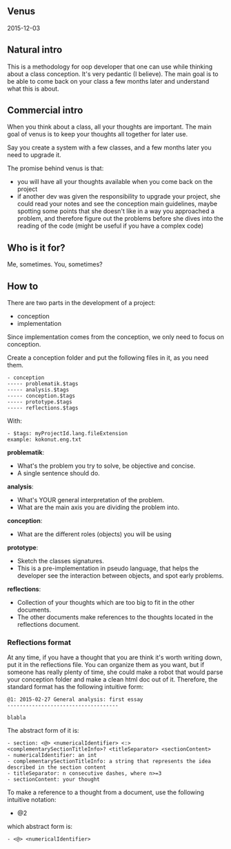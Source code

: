Venus
---------
2015-12-03



Natural intro
-----------------

This is a methodology for oop developer that one can use while thinking about a class conception.
It's very pedantic (I believe).
The main goal is to be able to come back on your class a few months later and understand what this is about.



Commercial intro
--------------------

When you think about a class, all your thoughts are important.
The main goal of venus is to keep your thoughts all together for later use.

Say you create a system with a few classes, and a few months later you need to upgrade it.

The promise behind venus is that:

- you will have all your thoughts available when you come back on the project
- if another dev was given the responsibility to upgrade your project, she could read your notes and see 
        the conception main guidelines, maybe spotting some points that she doesn't like in a way you approached a problem,
        and therefore figure out the problems before she dives into the reading of the code (might be useful if you have a complex code)




Who is it for?
------------------

Me, sometimes.
You, sometimes?


How to
------------------

There are two parts in the development of a project:

- conception
- implementation

Since implementation comes from the conception, we only need to focus on conception.


Create a conception folder and put the following files in it, as you need them.

```
- conception
----- problematik.$tags
----- analysis.$tags
----- conception.$tags
----- prototype.$tags
----- reflections.$tags
```



With: 

```
- $tags: myProjectId.lang.fileExtension
example: kokonut.eng.txt
```


**problematik**:
- What's the problem you try to solve, be objective and concise. 
- A single sentence should do.

**analysis**:
- What's YOUR general interpretation of the problem.
- What are the main axis you are dividing the problem into.
 
**conception**:
- What are the different roles (objects) you will be using
    
**prototype**:
- Sketch the classes signatures.
- This is a pre-implementation in pseudo language, that helps the developer see the interaction between objects, and spot early problems.

**reflections**:
- Collection of your thoughts which are too big to fit in the other documents.
- The other documents make references to the thoughts located in the reflections document. 






### Reflections format 

At any time, if you have a thought that you are think it's worth writing down, put it in the reflections file.
You can organize them as you want, but if someone has really plenty of time, she could make a robot that would
parse your conception folder and make a clean html doc out of it.
Therefore, the standard format has the following intuitive form:

```
@1: 2015-02-27 General analysis: first essay
------------------------------------

blabla
```



The abstract form of it is:

```
- section: <@> <numericalIdentifier> <:> <complementarySectionTitleInfo>? <titleSeparator> <sectionContent>
- numericalIdentifier: an int 
- complementarySectionTitleInfo: a string that represents the idea described in the section content
- titleSeparator: n consecutive dashes, where n>=3 
- sectionContent: your thought 
```
 
 
 
 
To make a reference to a thought from a document, use the following intuitive notation:
 
- @2

which abstract form is:

```
- <@> <numericalIdentifier>
```
        
        
 
 








